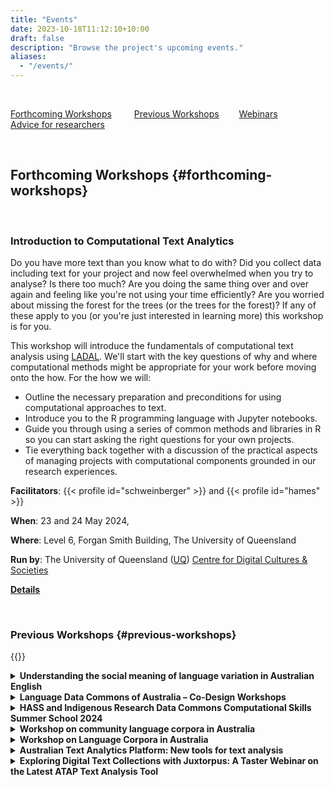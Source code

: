 ```yaml
---
title: "Events"
date: 2023-10-18T11:12:10+10:00
draft: false
description: "Browse the project's upcoming events."
aliases:
  - "/events/"
---
```


<br>

[Forthcoming Workshops](#forthcoming-workshops) &emsp;&emsp;
[Previous Workshops](#previous-workshops)&emsp;&emsp;
[Webinars](#webinars) &emsp;&emsp;
[Advice for researchers](#advice) &emsp;&emsp;

<br>

## Forthcoming Workshops {#forthcoming-workshops}

<br>

### Introduction to Computational Text Analytics

Do you have more text than you know what to do with? Did you collect data including text for your project and now feel overwhelmed when you try to analyse? Is there too much? Are you doing the same thing over and over again and feeling like you're not using your time efficiently? Are you worried about missing the forest for the trees (or the trees for the forest)? If any of these apply to you (or you're just interested in learning more) this workshop is for you.

This workshop will introduce the fundamentals of computational text analysis using [LADAL](https://ladal.edu.au/index.html). We'll start with the key questions of why and where computational methods might be appropriate for your work before moving onto the how. For the how we will:

- Outline the necessary preparation and preconditions for using computational approaches to text.
- Introduce you to the R programming language with Jupyter notebooks.
- Guide you through using a series of common methods and libraries in R so you can start asking the right questions for your own projects.
- Tie everything back together with a discussion of the practical aspects of managing projects with computational components grounded in our research experiences.

**Facilitators**: {{< profile id="schweinberger" >}} and {{< profile id="hames" >}}

**When**: 23 and 24 May 2024,

**Where**: Level 6, Forgan Smith Building, The University of Queensland

**Run by**: The University of Queensland ([UQ](https://www.uq.edu.au/)) [Centre for Digital Cultures & Societies](https://hass.uq.edu.au/Digital-Cultures-and-Societies)

**[Details](https://events.humanitix.com/introduction-to-computational-text-analytics-fm6j24un)**

<br>

### Previous Workshops {#previous-workshops}

{{<raw>}}

<details>
     <summary>
        <b>Understanding the social meaning of language variation in Australian English</b>
    </summary>
    <p>Online seminar presented by Prof Catherine Travis
   </p>

    <p><b>When</b>: 2 May 2024</p>

    <p><b>Organisers</b>: The University of Western Australia (<a href="https://www.uwa.edu.au/" target="_blank">UWA</a>) <a href="https://www.uwa.edu.au/schools/social-sciences/linguistics" target="_blank">Linguistics</a> and <a href="https://www.uwa.edu.au/schools/research/the-language-lab" target="_blank">The Language Lab</a></p>

</details>

<details>
    <summary>
        <b>Language Data Commons of Australia – Co-Design Workshops</b>
    </summary>
    <p>
    The 2024 {{< glossary_link display="HASS" id="hass" >}} and Indigenous {{< glossary_link display="RDC" id="rdc" >}} Computational Skills Summer School aimed to empower participants with practical knowledge, build digital skills, and help inspire new research outcomes within these research communities.</p>

    <p>Participation wass aimed at researchers in the humanities, arts, social sciences and Indigenous fields of study. Themed streams explored geosocial and geospatial data applications in humanities, arts, social sciences, and Indigenous research, using {{< glossary_link display="ARDC" id="ardc" >}} {{< glossary_link display="tools" id="tools" >}} and services. Participants gained experience through seminars and workshops and were guided through hands-on use of free tools and platforms provided by the {{< glossary_link display="ARDC" id="ardc" >}} and its partners.</p>

    <p>For the {{< glossary_link display="ARDC" id="ardc" >}} Summer School, {{< glossary_link display="IDN" id="idn" >}} and LDaCA led a stream on the governance, management and usage of data, especially Indigenous data.</p>
    <ul>
    <li>A series of seminars will focus on sustainability, storage, usability and description of data.</li>
    <li>A case study will highlight how data is being managed for long-term access.</li>
    <li>A hands-on session will use {{< glossary_link display="Python" id="python" >}} code notebooks to analyse data.</li>

</ul>
<p>The case study and hands-on session will focus on geospatial aspects of data. Prior coding knowledge is not required for the hands-on session.</p>

<p><b><a href="https://www.eventbrite.com.au/e/language-data-commons-of-australia-co-design-workshops-tickets-802153060397" target="_blank">More information</a></b></p>

</details>

<details>
    <summary>
        <b>HASS and Indigenous Research Data Commons Computational Skills Summer School 2024</b>
    </summary>
    <p>
    The 2024 {{< glossary_link display="HASS" id="hass" >}} and Indigenous {{< glossary_link display="RDC" id="rdc" >}} Computational Skills Summer School aimed to empower participants with practical knowledge, build digital skills, and help inspire new research outcomes within these research communities.</p>

    <p>Participation wass aimed at researchers in the humanities, arts, social sciences and Indigenous fields of study. Themed streams explored geosocial and geospatial data applications in humanities, arts, social sciences, and Indigenous research, using {{< glossary_link display="ARDC" id="ardc" >}} tools and services. Participants gained experience through seminars and workshops and were guided through hands-on use of free tools and platforms provided by the {{< glossary_link display="ARDC" id="ardc" >}} and its partners.</p>

    <p>For the {{< glossary_link display="ARDC" id="ardc" >}} Summer School, {{< glossary_link display="IDN" id="idn" >}} and LDaCA led a stream on the governance, management and usage of data, especially Indigenous data.</p>
    <ul>
    <li>A series of seminars will focus on sustainability, storage, usability and description of data.</li>
    <li>A case study will highlight how data is being managed for long-term access.</li>
    <li>A hands-on session will use {{< glossary_link display="Python" id="python" >}} code notebooks to analyse data.</li>

</ul>
<p>The case study and hands-on session will focus on geospatial aspects of data. Prior coding knowledge is not required for the hands-on session.</p>

<p><b><a href="https://ardc.edu.au/event/hass-and-indigenous-rdc-summer-school-2024/" target="_blank">More information</a></b></p>

</details>

<details>
    <summary>
        <b>Workshop on community language corpora in Australia</b>
    </summary>
    <p>
    Australia is a highly multilingual and multicultural society, with more than 490 languages coming from around 300 ancestries and cultural traditions (ABS, 2021, 2022). For decades, the language and cultural maintenance of various immigrant groups have been under investigation by many scholars, not only in linguistics but also in history, sociology, anthropology, and other disciplines. This work has amassed a large body of data reflecting the languages of these communities, providing information about how Australia’s immigration history has contributed to the country today.</p>

    <p>The purpose of this workshop is to bring together scholars working with language corpora from across different disciplines. The workshop is being run as part of the Language Data Commons of Australia (LDaCA), which is working to build national research infrastructure for the Humanities and Social Sciences, facilitating sustainable access to and controlled use of digital language corpora for linguists, scholars across the Humanities and Social Sciences, and non-academics.</p>

    <p>The workshop will consist of presentations on language data collected from Australian immigrant communities for different research purposes, and will close with a panel discussion on needs and challenges around managing and archiving community language data in a way that is ethical, legal and culturally sensitive, and how LDaCA can help support that.</p>

    <p><b>When</b>: 9-10 November 2023</p>

    <p><b>Organisers</b>: <a href="mailto:li.nguyen@anu.edu.au">Li Nguyen</a> & Catherine Travis</p>

    <p><b>Program</b> (<a href="Workshop_CommunityLanguages_2023-program&abstracts.pdf">pdf</a> with abstracts)</p>

</details>

<details>
    <summary>
        <b>Workshop on Language Corpora in Australia</b>
    </summary>
    <p>
    Over decades of work in Australia, significant {{< glossary_link display="collections" id="collection" >}} of language data have been amassed, including of varieties of Australian English, Australian migrant languages, Australian Indigenous languages, sign languages and others. These collections represent a trove of knowledge not only of language in Australia, but also of Australia’s social and cultural history. And yet, not all are well known and many lack published descriptions. The purpose of this workshop is to provide an opportunity to share information about existing language corpora in Australia, with a view to producing a special issue of the _Australian Journal of Linguistics_ that introduces a selection of these corpora, explores how they can contribute to our understanding of language, society, and history in Australia, and considers avenues that such corpora open up for future research.</p>

    <p><b>When</b>: Monday July 3 2023</p>

    <p><b>Length</b>: Full day</p>

    <p><b>Organisers</b>: Catherine Travis & Li Nguyen</p>

    <p><b>Program</b> (<a href="Workshop_LanguageCorporaInAus_2023.pdf">pdf</a> with abstracts)</p>

</details>

<details>
    <summary>
        <b>Australian Text Analytics Platform: New tools for text analysis</b>
    </summary>
    <p>
    The main means of delivery for {{< glossary_link display="ATAP" id="atap" >}} is {{< glossary_link display="Jupyter notebooks" id="jupyter-notebook" >}} and this half-day workshop began with a brief introduction to notebooks for participants not already familiar with the technology. The main body of the workshop introduced two tools made available by {{< glossary_link display="ATAP" id="atap" >}}, and the session ended with a short summary of other tools being developed in recent work.</p>

    <p><b>When</b>: Monday June 19 2023</p>

    <p><b>Length</b>: 3 hours</p>

    <p><b>Facilitators</b>: Simon Musgrave, Sam Hames, Ben Foley, Chao Sun</p>

    <p><b>More Information</b>This workshop was a satellite event of the 7th Conference of the International Society for the Linguistics of English (ISLE7) - see the <a href="https://languages-cultures.uq.edu.au/isle7" target="_blank">conference website</a> for further details.</p>

</details>

<details>
    <summary>
        <b>Exploring Digital Text Collections with Juxtorpus: A Taster Webinar on the Latest ATAP Text Analysis Tool</b>
    </summary>
    <p>
    Join us for a hybrid taster webinar on the latest addition to the suite of {{< glossary_link display="ATAP" id="atap" >}} text analysis tools - Juxtorpus. Developed to provide a unified framework for managing and exploring text contents and {{< glossary_link display="metadata" id="metadata" >}}, Juxtorpus offers a Corpus package that enables flexible building, exploration, and slicing of your corpus while maintaining its shape, and a Jux package that allows for easy comparison and highlighting of differences between any two corpora with tools and visualisations that come off-the-shelf. During the webinar, we'll also show you how to use other {{< glossary_link display="ATAP" id="atap" >}} tools in combination with the Corpus to create a reusable workflow that will boost your analysis capabilities.</p>

  <p>This 1.5-hour webinar will come with minimal hands-on opportunities, and we invite anyone interested in learning how to handle and analyse their digital text collections to join us. No programming knowledge or skills are required.</p>

    <p><b>When</b>: Thursday May 25 2023</p>

    <p><b>Length</b>: 90 minutes</p>

    <p><b>Facilitators</b>: Chao Sun</p>

    </details>

<details>
    <summary>
        <b>Jefferson Transcript Search Tool</b>
    </summary>
    <p>
    The Search Tool project uses programming to explore how to easily search and manipulate transcripts without the need to 'clean' the transcript. A browser-based tool has been developed, designed to be used by researchers unfamiliar with programming. (<a href="WorkshopAnsell.pdf">flier</a>)</p>
    <p>The workshop was presented by Evelyn Ansell and is an outcome of her Career Development placement with Australia's Academic and Research Network <a href="https://www.aarnet.edu.au/" target="_blank">AARNET</a>. The {{< glossary_link display="Jupyter Notebook" id="jupyter-notebook" >}} tool and this workshop have been developed during that placement.</p>

    <p><b>When</b>: Friday March 17 2023</p>

    <p><b>Length</b>: 90 minutes</p>

    <p><b>Facilitators</b>: Evelyn Ansell</p>

    </details>

<details>
    <summary>
        <b>A hands-on guide to Semantic Tagger for your text data analysis</b>
    </summary>
    <p>
    The Australian Text Analytics Platform ({{< glossary_link display="ATAP" id="atap" >}}) project is a project that aims to provide researchers with the tools and training for analysing, processing, and exploring text. As part of this project, we have adapted with permission, a Semantic Tagger, developed by the University Centre for Computer Corpus Research on Language (<a href="https://ucrel.lancs.ac.uk/" target="_blank">UCREL</a>) at Lancaster University. This tool uses the {{< glossary_link display="Python" id="python" >}} Multilingual UCREL Semantic Analysis System <a href="https://pypi.org/project/pymusas/" target="_blank">PyMUSAS</a>) to tag your text data so that you can extract token level semantic tags from your text. In addition to the USAS tags, this tool can also recognise Multi Word Expressions (MWE), i.e. expressions formed by two or more words that behave like a unit such as 'South Australia', and identifies lemmas and Part-of-Speech (POS) tags in the text. For example, in the sentence ‘President Joe Biden attended two meetings today’, the tool will tag each token with its semantic tag like this -> ‘President Joe Biden’: MWE of [Personal names], ‘attended’: [Participating], ‘two’: [Number], ‘meetings’: [Participating] and ‘today’: [Time: Present; simultaneous]. This tool is available in both English and multi-lingual (Chinese, Italian and Spanish) versions and supports saving the results locally for further analysis, enabling you to gain meaningful insights into your research questions.</p>
    
    <p><b>When</b>: Wednesday March 22 2023</p>

    <p><b>Length</b>: 90 minutes</p>

    <p><b>Facilitators</b>: Sony Jufri</p>

    </details>

<details>
    <summary>
        <b>Australian Text Analytics Platform tools: Discursis, Juxtorpus, Quotation tool and Semantic tagger</b>
    </summary>
    <p>
    This workshop was part of the {{< glossary_link display="USyd" id="usyd" >}} Digital Humanities Day 2023.</p>
    <p>The workshop demonstrated and taught several recently or soon-to-be-released tools from the {{< glossary_link display="ATAP" id="atap" >}} text analytic tool collection. These tools include Discursis for analysing human conversational texts, Juxtorpus for advanced corpus slicing and comparison, Semantic Tagger for semantically tagging every word in your text collections, and Quotation Tool for NLP algorithm-based quotation extraction, analysis, and visualisation.</p>
    
    <p><b>When</b>: Tuesday March 14 2023</p>

    <p><b>Length</b>: 3 hours</p>

    <p><b>Facilitators</b>: Staff of the <a href="https://www.sydney.edu.au/research/facilities/sydney-informatics-hub.html" target="_blank">Sydney Informatics Hub</a></p>

    </details>

<details>
    <summary>
        <b>HASS Research Data Commons and IRC Computational Skills Summer School</b>
    </summary>
    <p>
    The Australian Research Data Commons (<a href="https://www.ardc.edu.au" target="_blank">ARDC</a>) through the {{< glossary_link display="HASS" id="hass" >}} Research Data Commons and Indigenous Research Capability ({{< glossary_link display="HASS" id="hass" >}} {{< glossary_link display="RDC" id="rdc" >}} and IRC Program) offered a Computational Skills Summer School in Sydney, February 7 and 8, 2023.</p>
    <p>The Summer School featured skills development workshops to help researchers use the research infrastructure that is being created in the {{< glossary_link display="HASS" id="hass" >}} {{< glossary_link display="RDC" id="rdc" >}} and IRC Program.</p>
    <p>The projects from the {{< glossary_link display="HASS" id="hass" >}} {{< glossary_link display="RDC" id="rdc" >}} and IRC Program presented workshops on using the tools and platforms.</p>
    <p><a href="https://ardc.edu.au/wp-content/uploads/2023/02/hass-computational-skills-summer-school-agenda_-7-8-feb.pdf" target="_blank">Program</a></p>
    </details>

<details>
    <summary>
        <b>Pre-conference workshop (before the 2022 Conference of the Australian Linguistic Society)</b>
    </summary>
    <p>
    LDaCA and {{< glossary_link display="ATAP" id="atap" >}} presented a day of workshop activities to give ALS conference delegates the opportunity to learn more about the work of the two projects. The day included:</p>
    <ul>
    <li>an overview of the projects and the work to date</li>
    <li>reports on specific sub-projects</li>
    <li>introductory workshops on the tools and resources being developed</li>
    <li>a workshop on using Discursis, a tool for tracking topics in interactive use of language</li>
    <li>the opportunity to influence future work by exploring and providing feedback on the data interface which we are building.</li>
    </ul>
    <p><a href="ALS2022-program.pdf">Program</a></p>
    </details>

<details>
    <summary>
        <b>Geolocating Australian Historical Resources</b>
    </summary>
    <p>
    This workshop was part of the Australian Society of Archivists 2022 Conference</p>
        
    <p><b>When</b>: October 2 2022</p>

    <p><b>Length</b>: 3 hours</p>

    <p><b>Facilitators</b>: Michael Niemann, Fiannuala Morgan (ANU), Simon Musgrave</p>

    </details>

<details>
    <summary>
        <b>Learn how to collect and analyse comments on YouTube videos using the open-source tools Youte and Discursis</b>
    </summary>
            
    <p><b>When</b>: September 21 2022</p>

    <p><b>Length</b>: 3 hours</p>

    <p><b>Facilitators</b>: Boyd Nguyen ({{< glossary_link display="ADO" id="ado" >}}), Sam Hames ({{< glossary_link display="ATAP" id="atap" >}})</p>

    </details>

<details>
    <summary>
        <b>Finding quotes and speakers in text using the ATAP quotation tools</b>
    </summary>
            
    <p><b>When</b>: September 8 2022</p>

    <p><b>Length</b>: 1 hour</p>

    <p><b>Facilitators</b>: Sony Jufri</p>

    </details>

<details>
    <summary>
        <b>Advance care planning for your research data</b>
    </summary>
            
    <p><b>When</b>: September 8 2022</p>

    <p><b>Event</b>: FAVeR Showcasing Approaches to Digital Humanities for Researchers</p>

    <p><b>Length</b>: 1 hour</p>

    <p><b>Facilitators</b>: Sam Hames, Ben Foley</p>

---

<br>

<p><b>When</b>: June 21 2022</p>

    <p><b>Event</b>: <a href="https://sicss.io/2022/sydney/" target="_blank">SICSS-Sydney</a></p>

    <p><b>Length</b>: 1 hour</p>

    <p><b>Facilitators</b>: Sam Hames, Ben Foley</p>
    </details>

<details>
    <summary>
        <b>Computational Thinking in the Humanities</b>
    </summary>

    <p>The workshop Computational Thinking in the Humanities was a 3-hour online workshop featuring two plenary talks, lightning presentations, as well as a panel discussion. The workshop was co-organised by the <a href="https://www.atap.edu.au/" target="_blank">Australian Text Analytics Platform</a>, <a href="https://www.kielipankki.fi/organization/fin-clariah/" target="_blank">FIN-CLARIAH</a> and its UEF representatives, and the <a href="https://www.digitalobservatory.net.au/" target="_blank">Australian Digital Observatory</a>.</p>

    <p><b>When</b>: September 1 2022</p>

    <p><b>Length</b>: 3 hours</p>

    <p><a href="https://ladal.edu.au/compthink.html" target="_blank">Further details</a></p>

    </details>

<details>
    <summary>
        <b>Network analysis and Topic Modeling on Twitter data using R</b>
    </summary>

    <p><b>Event</b>: Joint event {{< glossary_link display="ADO" id="ado" >}} and {{< glossary_link display="ATAP" id="atap" >}}</a></p>

    <p><b>When</b>: May 18 2022</p>

    <p><b>Length</b>: 3 hours</p>

    <p><b>Facilitators</b>: Alice Miller ({{< glossary_link display="ADO" id="ado" >}}), Simon Musgrave ({{< glossary_link display="ATAP" id="atap" >}})</p>

    </details>

<details>
    <summary>
        <b>Monotreme Mania! Comparative text analytics on Twitter data</b>
    </summary>

    <p><b>Event</b>: Joint event {{< glossary_link display="ADO" id="ado" >}} and {{< glossary_link display="ATAP" id="atap" >}}</a></p>

    <p><b>When</b>: March 16 2022</p>

    <p><b>Length</b>: 3 hours</p>

    <p><b>Facilitators</b>: Sam Hames, Simon Musgrave</p>

    </details>

<details>
    <summary>
        <b>An introduction to Jupyter notebooks for text analysis: Virtual workshop for absolute beginners</b>
    </summary>
            
    <p><b>When</b>: November 22 2023</p>

    <p><b>Event</b>: <a href="https://resbaz.github.io/resbaz2023qld/" target="_blank">Research Bazaar QLD 2023</a></p>

    <p><b>Length</b>: 2 hours</p>

    <p><b>Facilitators</b>: Sara King, Simon Musgrave</p>

---

    <p><b>When</b>: August 24 2022</p>

    <p><b>Event</b>: FAVeR Showcasing Approaches to Digital Humanities for Researchers</p>

    <p><b>Length</b>: 2 hours</p>

    <p><b>Facilitators</b>: Sara King, Simon Musgrave</p>

---

    <p><b>When</b>: July 27 2022</p>

    <p><b>Event</b>: Workshop for Sydney Corpus Lab</a></p>

    <p><b>Length</b>: 3 hours</p>

    <p><b>Facilitators</b>: Sara King, Simon Musgrave</p>

---

    <p><b>When</b>: November 24 2021</p>

    <p><b>Event</b>: Digital Humanities Australasia 2021 Conference</p>

    <p><b>Length</b>: 3 hours</p>

    <p><b>Facilitators</b>: Sara King, Simon Musgrave</p>

{{</raw>}}

<br>

If your university or organisation would like to host a workshop, please [contact us](mailto:ldaca@uq.edu.au).

<br>

## Webinars {#webinars}

Our webinar series is a joint initiative with the Language Technology and Data Analysis Laboratory ([LADAL](https://slcladal.github.io/index.html)) at the School of Languages and Cultures, The University of Queensland.

{{<raw>}}

<details>
<summary><b>October 3 2022 - Paweł Kamocki: European Union Data Protection initiatives and their consequences for research</b></summary>
<p>The European Union, with its large population and GDP, is a leading force in regulatory globalisation. This webinar will discuss recent developments in legal frameworks affecting research data in Europe. Apart from the General Data Protection Regulation which, since its entry into application in 2018, has become an international standard of personal data protection, the recent introduction of statutory {{< glossary_link display="copyright" id="copyright" >}} exceptions for Text and Data Mining will also be discussed. Moreover, the webinar will also include a presentation of the most recent changes in EU law, such as the Data Governance Act and the Artificial Intelligence Act, which are expected to enter into application in the coming years.</p>

<p><b>Paweł Kamocki</b> is a legal expert in Leibniz-Institut für Deutsche Sprache, Mannheim. He studied linguistics and law, and in 2017 obtained his doctorate in law from the universities of Paris and Münster for a thesis on legal aspects of data-intensive university research, with a focus on Knowledge Commons. He worked as a research and teaching assistant at the Paris Descartes university (now: Université de Paris), then also in the private sector. He is certified to work as an attorney in France. An active member of the <a href="https://www.clarin.eu/" target="_blank">CLARIN</a> community since 2012, he currently chairs the CLARIN Legal and Ethical Issues Committee. He also worked with other projects and initiatives in the field of research data policy (RDA, EUDAT) and co-created several LegalTech tools for researchers. One of his main research interests are legal issues in Machine Translation.</p>
</details>

<details>
<summary><b>August 1 2022 - Václav Cvrček: The Czech national Corpus</b></summary>
<p><b><a href="https://ucnk.ff.cuni.cz/en/institute/people/vaclav-cvrcek-2/" target="_blank">Václav Cvrček</a></b> is a linguist who deals with the description of the Czech language, especially with the use of large electronic corpora and quantitative methods. In 2013-2016 he worked as the director of the <a href="https://ucnk.ff.cuni.cz/en/" target="_blank">Czech National Corpus</a> project, since 2016 he has been the deputy director. Recently, he has been focusing on research on textual variability and corpus-based discourse analysis with a focus on online media.</p>

</details>

<details>
<summary><b>June 6 2022 - Barbara McGillivray: The <i>Journal of Open Humanities Data</i></b></summary>
<p><b>Barbara McGillivray</b> is a Turing Research Fellow at <a href="https://www.turing.ac.uk/" target="_blank">The Alan Turing Institute</a>, and Editor in Chief of the <a href="https://openhumanitiesdata.metajnl.com/" target="_blank">Journal of Open Humanities Data</a>. Since September 2021 she is also a lecturer in Digital Humanities and Cultural Computation at the <a href="https://www.kcl.ac.uk/ddh" target="_blank">Department of Digital Humanities of King's College London</a>. Before joining the Turing, she was language technologist in the Dictionary division of Oxford University Press and data scientist in the Open Research Group of Springer Nature. Her research at the Turing is on how words change meaning over time and how to model this change in computational ways. She works on machine-learning models for the change in meaning of words in historical times (Ancient Greek, Latin, eighteen-century English) and in contemporary texts (Twitter, web archives, emoji). Her interdisciplinary contribution covers Data Science, Natural Language Processing, Historical Linguistics and other humanistic fields, to push the boundaries of what academic disciplines separately have achieved so far on this topic.</p>

</details>

<details>
<summary><b>4 April 2022 - Keoni Mahelona: A practical approach to Indigenous data sovereignty</b></summary>
<p><b>Keoni Mahelona</b> is the Chief Technical Officer of <a href="https://tehiku.nz/" target="_blank">Te Hiku Media</a> where he is a part of the team developing the Kaitiakitanga Licence. This licence seeks to balance the importance of publicly accessible data with the reality that Indigenous Peoples may not have access to the resources that enable them to benefit from public data. By simply opening access to data and knowledge, Indigenous Peoples could be further colonised and taken advantage of in a digital, modern world. Therefore Keoni is committed to devising {{< glossary_link display="data governance" id="data-governance" >}} regimes which enable Indigenous Peoples to reclaim and maintain sovereignty over Indigenous data.</p>

</details>

{{</raw>}}

<br>

## Advice for researchers {#advice}

LDaCA has previously run regular online office hours, jointly hosted with the Australian Digital Observatory ({{< glossary_link display="ADO" id="ado" >}}). This activity will not continue in 2024, but LDaCA and {{< glossary_link display="ADO" id="ado" >}} are developing an alternative model to help Australian researchers working with linguistics, text analytics, digital and computational methods, social media and web archives.

In the meantime, you are welcome to contact us by email at [ldaca@uq.edu.au](mailto:ldaca@uq.edu.au) with your technical questions, research problems and rough ideas to get advice and feedback from the combined expertise of our {{< glossary_link display="ARDC" id="ardc" >}} research infrastructure projects. No question is too small, and even if we don’t know the answer we are likely to be able to point you to someone who does.

<br>
